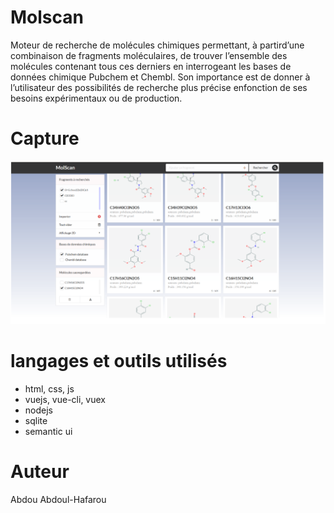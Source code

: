﻿# Molscan
Moteur de recherche de molécules chimiques permettant, à partird’une combinaison de fragments moléculaires, de trouver l’ensemble des molécules contenant tous ces derniers en interrogeant les bases de données chimique Pubchem et Chembl. Son importance est de donner à l’utilisateur des possibilités de recherche plus précise enfonction de ses besoins expérimentaux ou de production.

# Capture
![screenshot](screenshot/screenshot.png)

# langages et outils utilisés
- html, css, js
- vuejs, vue-cli, vuex
- nodejs
- sqlite
- semantic ui
# Auteur
Abdou Abdoul-Hafarou

